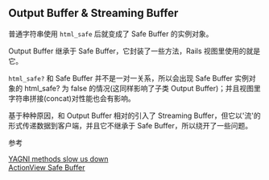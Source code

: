## Output Buffer & Streaming Buffer

普通字符串使用 `html_safe` 后就变成了 Safe Buffer 的实例对象。

Output Buffer 继承于 Safe Buffer，它封装了一些方法，Rails 视图里使用的就是它。

`html_safe?` 和 Safe Buffer 并不是一对一关系，所以会出现 Safe Buffer 实例对象的 html_safe? 为 false 的情况(这同样影响了子类 Output Buffer)；并且视图里字符串拼接(concat)对性能也会有影响。

基于种种原因，和 Output Buffer 相对的引入了 Streaming Buffer，但它以'流'的形式传递数据到客户端，并且它不继承于 Safe Buffer，所以绕开了一些问题。

参考

[YAGNI methods slow us down](http://tenderlovemaking.com/2014/06/04/yagni-methods-slow-us-down.html)
<br>
[ActionView Safe Buffer](http://thekaiway.com/2013/08/17/actionview-safe-buffer/)

